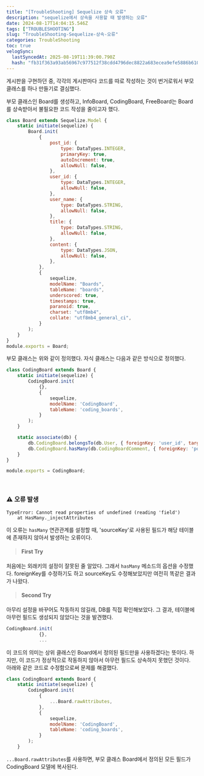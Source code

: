 ```yaml
---
title: "[TroubleShooting] Sequelize 상속 오류"
description: "sequelize에서 상속을 사용할 때 발생하는 오류"
date: 2024-08-17T14:04:15.546Z
tags: ["TROUBLESHOOTING"]
slug: "TroubleShooting-Sequelize-상속-오류"
categories: TroubleShooting
toc: true
velogSync:
  lastSyncedAt: 2025-08-19T11:39:00.790Z
  hash: "fb31f363a93ab56967c977512f38cdd4796dec8822a683ecea9efe5886b6102d"
---
```


게시판을 구현하던 중, 각각의 게시판마다 코드를 따로 작성하는 것이 번거로워서 부모 클래스를 하나 만들기로 결심했다.

부모 클래스인 Board를 생성하고, InfoBoard, CodingBoard, FreeBoard는 Board를 상속받아서 불필요한 코드 작성을 줄이고자 했다.
```javascript
class Board extends Sequelize.Model {
    static initiate(sequelize) {
        Board.init(
            {
                post_id: {
                    type: DataTypes.INTEGER,
                    primaryKey: true,
                    autoIncrement: true,
                    allowNull: false,
                },
                user_id: {
                    type: DataTypes.INTEGER,
                    allowNull: false,
                },
                user_name: {
                    type: DataTypes.STRING,
                    allowNull: false,
                },
                title: {
                    type: DataTypes.STRING,
                    allowNull: false,
                },
                content: {
                    type: DataTypes.JSON,
                    allowNull: false,
                },
            },
            {
                sequelize,
                modelName: "Boards",
                tableName: "boards",
                underscored: true,
                timestamps: true,
                paranoid: true,
                charset: "utf8mb4",
                collate: "utf8mb4_general_ci",
            }
        );
    }
}
module.exports = Board;
```

부모 클래스는 위와 같이 정의했다.
자식 클래스는 다음과 같은 방식으로 정의했다.
```javascript
class CodingBoard extends Board {
    static initiate(sequelize) {
        CodingBoard.init(
            {},
            {
                sequelize,
                modelName: 'CodingBoard',
                tableName: 'coding_boards',
            }
        );
    }

    static associate(db) {
        db.CodingBoard.belongsTo(db.User, { foreignKey: 'user_id', targetKey: 'user_id' });
        db.CodingBoard.hasMany(db.CodingBoardComment, { foreignKey: 'post_id', sourceKey: 'post_id' });
    }
}

module.exports = CodingBoard;
```

<br>

### ⚠️ 오류 발생
```
TypeError: Cannot read properties of undefined (reading 'field')
    at HasMany._injectAttributes 
```
이 오류는 ```hasMany``` 연관관계를 설정할 때, 'sourceKey'로 사용된 필드가 해당 테이블에 존재하지 않아서 발생하는 오류이다.

> #### First Try
처음에는 외래키의 설정이 잘못된 줄 알았다. 그래서 ```hasMany``` 메소드의 옵션을 수정했다.
foreignKey를 수정하기도 하고 sourceKey도 수정해보았지만 여전히 똑같은 결과가 나왔다.

> #### Second Try
아무리 설정을 바꾸어도 작동하지 않길래, DB를 직접 확인해보았다. 그 결과, 테이블에 아무런 필드도 생성되지 않았다는 것을 발견했다.
```javascript
CodingBoard.init(
            {},
  			...
```
이 코드의 의미는 상위 클래스인 Board에서 정의된 필드만을 사용하겠다는 뜻이다.
하지만, 이 코드가 정상적으로 작동하지 않아서 아무런 필드도 상속하지 못했던 것이다.<br>
아래와 같은 코드로 수정함으로써 문제를 해결했다.

```javascript
class CodingBoard extends Board {
    static initiate(sequelize) {
        CodingBoard.init(
            {
            	...Board.rawAttributes,
           	},
            {
                sequelize,
                modelName: 'CodingBoard',
                tableName: 'coding_boards',
            }
        );
    }
```

```...Board.rawAttributes```를 사용하면, 부모 클래스 Board에서 정의된 모든 필드가 CodingBoard 모델에 복사된다.
